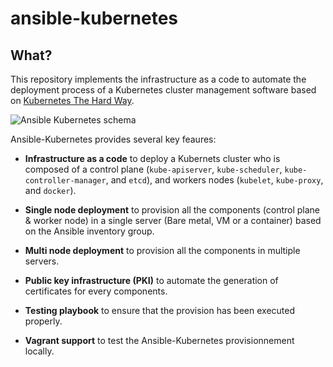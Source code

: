 # ansible-kubernetes

## What?

This repository implements the infrastructure as a code to automate the deployment process of a Kubernetes cluster management software based on [Kubernetes The Hard Way](https://github.com/kelseyhightower/kubernetes-the-hard-way).

![Ansible Kubernetes schema](./docs/img/ansible-kubernetes-schema.png)

Ansible-Kubernetes provides several key feaures:

* **Infrastructure as a code** to deploy a Kubernets cluster who is composed of a control plane (`kube-apiserver`, `kube-scheduler`, `kube-controller-manager`, and `etcd`), and workers nodes (`kubelet`, `kube-proxy`, and `docker`).

* **Single node deployment** to provision all the components (control plane & worker node) in a single server (Bare metal, VM or a container) based on the Ansible inventory group.

* **Multi node deployment** to provision all the components in multiple servers.

* **Public key infrastructure (PKI)** to automate the generation of certificates for every components.

* **Testing playbook** to ensure that the provision has been executed properly.

* **Vagrant support** to test the Ansible-Kubernetes provisionnement locally.
